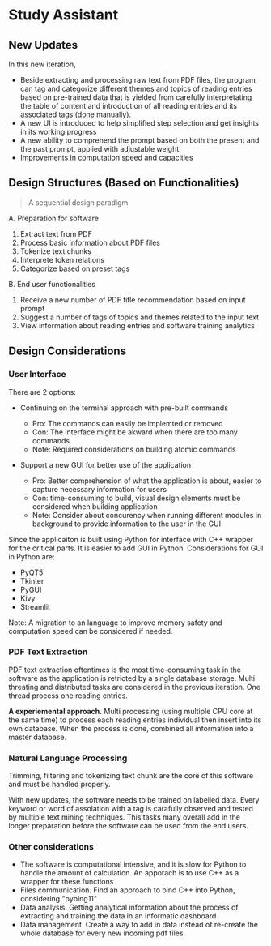 # Study Assistant

## New Updates

In this new iteration,

- Beside extracting and processing raw text from PDF files, the program can tag and categorize different themes and topics of reading entries based on  pre-trained data that is yielded from carefully interpretating the table of content and introduction of all reading entries and its associated tags (done manually).
- A new UI is introduced to help simplified step selection and get insights in its working progress
- A new ability to comprehend the prompt based on both the present and the past prompt, applied with adjustable weight.
- Improvements in computation speed and capacities

## Design Structures (Based on Functionalities)

> A sequential design paradigm

A. Preparation for software

1. Extract text from PDF
2. Process basic information about PDF files
3. Tokenize text chunks
4. Interprete token relations
5. Categorize based on preset tags

B. End user functionalities

1. Receive a new number of PDF title recommendation based on input prompt
2. Suggest a number of tags of topics and themes related to the input text
3. View information about reading entries and software training analytics

## Design Considerations

### User Interface

There are 2 options:

- Continuing on the terminal approach with pre-built commands

  - Pro: The commands can easily be implemted or removed
  - Con: The interface might be akward when there are too many commands
  - Note: Required considerations on building atomic commands

- Support a new GUI for better use of the application

  - Pro: Better comprehension of what the application is about, easier to capture necessary information for users
  - Con: time-consuming to build, visual design elements must be considered when building application
  - Note: Consider about concurency when running different modules in background to provide information to the user in the GUI

Since the applicaiton is built using Python for interface with C++ wrapper for the critical parts. It is easier to add GUI in Python. Considerations for GUI in Python are:

- PyQT5
- Tkinter
- PyGUI
- Kivy
- Streamlit

Note: A migration to an language to improve memory safety and computation speed can be considered if needed.

### PDF Text Extraction

PDF text extraction oftentimes is the most time-consuming task in the software as the application is retricted by a single database storage. Multi threating and distributed tasks are considered in the previous iteration. One thread process one reading entries.

**A experiemental approach.** Multi processing (using multiple CPU core at the same time) to process each reading entries individual then insert into its own database. When the process is done, combined all information into a master database.

### Natural Language Processing

Trimming, filtering and tokenizing text chunk are the core of this software and must be handled properly.

With new updates, the software needs to be trained on labelled data. Every keyword or word of assoiation with a tag is carafully observed and tested by multiple text mining techniques. This tasks many overall add in the longer preparation before the software can be used from the end users.

### Other considerations

- The software is computational intensive, and it is slow for Python to handle the amount of calculation. An apporach is to use C++ as a wrapper for these functions
- Files communication. Find an approach to bind C++ into Python, considering "pybing11"
- Data analysis. Getting analytical information about the process of extracting and training the data in an informatic dashboard
- Data management. Create a way to add in data instead of re-create the whole database for every new incoming pdf files
